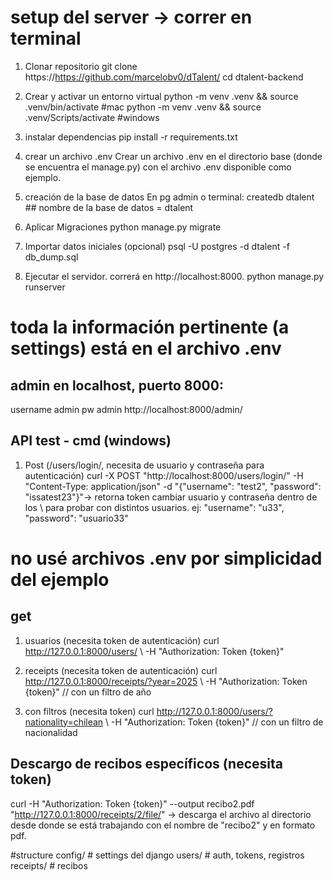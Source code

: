 # setup del server -> correr en terminal
1. Clonar repositorio
git clone https://https://github.com/marcelobv0/dTalent/
cd dtalent-backend
2. Crear y activar un entorno virtual
python -m venv .venv && source .venv/bin/activate #mac 
python -m venv .venv && source .venv/Scripts/activate #windows
3. instalar dependencias
pip install -r requirements.txt
4. crear un archivo .env
Crear un archivo .env en el directorio base (donde se encuentra el manage.py) con el archivo .env disponible como ejemplo.
5. creación de la base de datos
En pg admin o terminal: 
createdb dtalent  ## nombre de la base de datos = dtalent
6. Aplicar Migraciones
python manage.py migrate
7. Importar datos iniciales (opcional)
psql -U postgres -d dtalent -f db_dump.sql 

8. Ejecutar el servidor. correrá en http://localhost:8000.
python manage.py runserver

# toda la información pertinente (a settings) está en el archivo .env


## admin en localhost, puerto 8000: 
username admin pw admin
http://localhost:8000/admin/

## API test - cmd (windows)
1. Post (/users/login/, necesita de usuario y contraseña para autenticación)
curl -X POST "http://localhost:8000/users/login/" -H "Content-Type: application/json" -d "{\"username\": \"test2\", \"password\": \"issatest23\"}"-> retorna token
 cambiar usuario y contraseña dentro de los \\ para probar con distintos usuarios. ej: \"username\": \"u33\", \"password\": \"usuario33\"
# no usé archivos .env por simplicidad del ejemplo

## get
1. usuarios (necesita token de autenticación)
curl http://127.0.0.1:8000/users/ \ -H "Authorization: Token {token}" 

2. receipts (necesita token de autenticación)
curl http://127.0.0.1:8000/receipts/?year=2025 \ -H "Authorization: Token {token}"  // con un filtro de año

3. con filtros (necesita token)
curl http://127.0.0.1:8000/users/?nationality=chilean \ -H "Authorization: Token {token}"  // con un filtro de nacionalidad

## Descargo de recibos específicos (necesita token)
curl -H "Authorization: Token {token}" --output recibo2.pdf "http://127.0.0.1:8000/receipts/2/file/" -> descarga el archivo al directorio desde donde se está trabajando con el nombre de "recibo2" y en formato pdf.



#structure 
config/           # settings del django
users/            # auth, tokens, registros
receipts/         # recibos
